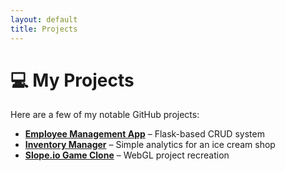 ```yaml
---
layout: default
title: Projects
---
```


# 💻 My Projects

Here are a few of my notable GitHub projects:

- **[Employee Management App](https://github.com/YOUR_USERNAME/employee-app)** – Flask-based CRUD system  
- **[Inventory Manager](https://github.com/YOUR_USERNAME/inventory-tracker)** – Simple analytics for an ice cream shop  
- **[Slope.io Game Clone](https://github.com/YOUR_USERNAME/slope-clone)** – WebGL project recreation  

